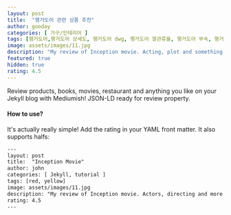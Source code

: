 ```yaml
---
layout: post
title:  "행거도어 관련 상품 추천"
author: gooday
categories: [ 가구/인테리어 ]
tags: [행거도어,행거도어 상세도, 행거도어 dwg, 행거도어 열관류율, 행거도어 부속, 행거도어 제작, 행거도어 부품 행거도어 규격, 행거도어 업체, 행거도어 평면도]
image: assets/images/11.jpg
description: "My review of Inception movie. Acting, plot and something else in this short description."
featured: true
hidden: true
rating: 4.5
---
```


Review products, books, movies, restaurant and anything you like on your Jekyll blog with Mediumish! JSON-LD ready for review property.

#### How to use?

It's actually really simple! Add the rating in your YAML front matter. It also supports halfs:

```html
---
layout: post
title:  "Inception Movie"
author: john
categories: [ Jekyll, tutorial ]
tags: [red, yellow]
image: assets/images/11.jpg
description: "My review of Inception movie. Actors, directing and more."
rating: 4.5
---
```
